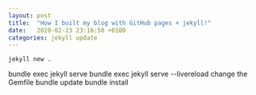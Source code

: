 ```yaml
---
layout: post
title:  "How I built my blog with GitHub pages + jekyll!"
date:   2020-02-23 23:16:50 +0100
categories: jekyll update
---
```


`jekyll new .`

bundle exec jekyll serve
bundle exec jekyll serve --livereload
change the Gemfile
bundle update
bundle install
